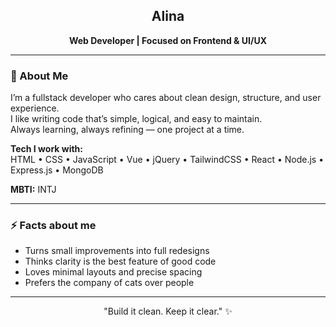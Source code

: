 <h2 align="center">Alina</h2>
<p align="center"><b>Web Developer | Focused on Frontend & UI/UX</b></p>

---

### 🧠 About Me  
I’m a fullstack developer who cares about clean design, structure, and user experience.  
I like writing code that’s simple, logical, and easy to maintain.  
Always learning, always refining — one project at a time.  

**Tech I work with:**  
HTML • CSS • JavaScript • Vue • jQuery • TailwindCSS • React • Node.js • Express.js • MongoDB  

**MBTI:** INTJ  

---

### ⚡ Facts about me
- Turns small improvements into full redesigns  
- Thinks clarity is the best feature of good code  
- Loves minimal layouts and precise spacing  
- Prefers the company of cats over people  

---

<p align="center">"Build it clean. Keep it clear." ✨</p>



